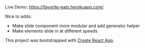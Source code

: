 Live Demo: https://favorite-eats.herokuapp.com/

Nice to adds: 

- Make slide component more modular and add generator helper
- Make elements slide in at different speeds

This project was bootstrapped with [Create React App](https://github.com/facebook/create-react-app).
